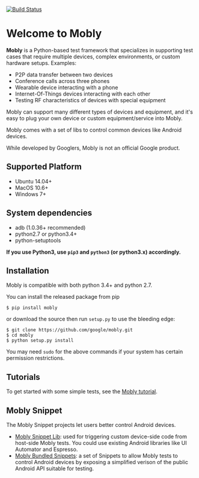 [![Build Status](https://travis-ci.org/google/mobly.svg?branch=master)](https://travis-ci.org/google/mobly)

# Welcome to Mobly

**Mobly** is a Python-based test framework that specializes in supporting test
cases that require multiple devices, complex environments, or custom hardware
setups. Examples:

*   P2P data transfer between two devices
*   Conference calls across three phones
*   Wearable device interacting with a phone
*   Internet-Of-Things devices interacting with each other
*   Testing RF characteristics of devices with special equipment

Mobly can support many different types of devices and equipment, and it's easy
to plug your own device or custom equipment/service into Mobly.

Mobly comes with a set of libs to control common devices like Android devices.

While developed by Googlers, Mobly is not an official Google product.

## Supported Platform
  - Ubuntu 14.04+
  - MacOS 10.6+
  - Windows 7+

## System dependencies
  - adb (1.0.36+ recommended)
  - python2.7 or python3.4+
  - python-setuptools

**If you use Python3, use `pip3` and `python3` (or python3.x) accordingly.**

## Installation

Mobly is compatible with both python 3.4+ and python 2.7.

You can install the released package from pip

```
$ pip install mobly
```

or download the source then run `setup.py` to use the bleeding edge:

```
$ git clone https://github.com/google/mobly.git
$ cd mobly
$ python setup.py install
```

You may need `sudo` for the above commands if your system has certain permission
restrictions.

## Tutorials
To get started with some simple tests, see the [Mobly tutorial](docs/tutorial.md).

## Mobly Snippet
The Mobly Snippet projects let users better control Android devices.

* [Mobly Snippet Lib](https://github.com/google/mobly-snippet-lib): used for
triggering custom device-side code from host-side Mobly tests. You could use existing
Android libraries like UI Automator and Espresso.
* [Mobly Bundled Snippets](https://github.com/google/mobly-bundled-snippets): a set
of Snippets to allow Mobly tests to control Android devices by exposing a simplified
verison of the public Android API suitable for testing.
